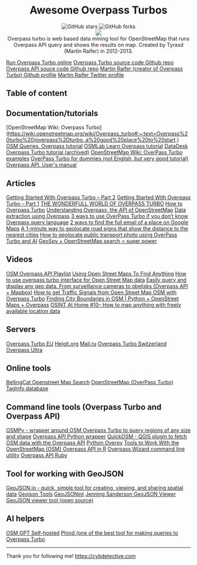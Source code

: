 <div align="center">
     <h1>Awesome Overpass Turbos</h1>
     <img alt="GitHub stars" src="https://img.shields.io/github/stars/cipher387/awesome-overpass-turbo"> 
     <img alt="GitHub forks" src="https://img.shields.io/github/forks/cipher387/awesome-overpass-turbo"> <br>
     <img src="https://hits.seeyoufarm.com/api/count/incr/badge.svg?url=https%3A%2F%2Fgithub.com%2Fcipher387%2Fawesome-overpass-turbo&count_bg=%2379C83D&title_bg=%23555555&icon=&icon_color=%23E7E7E7&title=hits&edge_flat=false">
     <br>
Overpass turbo is web based data mining tool for OpenStreetMap that runs Overpass API query and shows the results on map. Created by Tyrasd (Martin Raifer) in 2012-2013.
</div>


[Run Overpass Turbo online](https://overpass-turbo.eu/)
[Overpass Turbo source code Github repo](https://github.com/tyrasd/overpass-turbo)
[Overpass API souce code Github repo](https://github.com/drolbr/Overpass-API)
[Martin Raifer (creator of Overpass Turbo) Github profile](https://github.com/tyrasd)
[Martin Raifer Twitter profile](https://twitter.com/tyr_asd)


## Table of content

## Documentation/tutorials

[OpenStreetMap Wiki: Overpass Turbo](https://wiki.openstreetmap.org/wiki/Overpass_turbo#:~:text=Overpass%20turbo%20(overpass%2Dturbo.,a%20good%20place%20to%20start.)
[OSM Queries. Overpass tutorial](https://osm-queries.ldodds.com/tutorial/)
[OSMLab Learn Overpass tutorial](https://osmlab.github.io/learnoverpass/en/)
[DataDesk Overpass Turbo tutorial (archived)](https://github.com/datadesk/overpass-turbo-tutorial)
[OpenStreetMap Wiki: OverPass Turbo examples](https://wiki.openstreetmap.org/wiki/Overpass_turbo/Examples)
[OverPass Turbo for dummies (not English, but very good tutorial)](https://telegra.ph/Overpass-turbo-dlya-chajnikov-03-26)
[Overpass API. User's manual](https://dev.overpass-api.de/overpass-doc/en/index.html)

## Articles


[Getting Started With Overpass Turbo – Part 2](https://nixintel.info/osint-tools/getting-started-with-overpass-turbo-part-2/)
[Getting Started With Overpass Turbo – Part 1](https://nixintel.info/osint-tools/getting-started-with-overpass-turbo-part-1/)
[THE WONDERFULL WORLD OF OVERPASS TURBO](https://www.branchtwigleaf.com/post/2021-10-23-wonderfull-of-overpass-turbo/)
[How to Overpass Turbo](https://medium.com/@w9b3N/how-to-overpass-turbo-56d7981fbe6d)
[Understanding Overpass, the API of OpenStreetMap](https://hann.io/articles/2020/understanding-overpass/)
[Data extraction using Overpass](https://medium.com/@r.ragupathy85/data-extraction-using-overpass-985b69139ef0)
[3 ways to use OverPass Turbo if you don’t know Overpass query language](https://medium.com/osint-ambition/3-ways-to-use-overpass-turbo-if-you-dont-know-overpass-query-language-2f748b0fb66b?source=user_profile---------1----------------------------)
[2 ways to find the full email of a place on Google Maps](https://medium.com/osint-ambition/2-ways-to-find-the-full-email-of-a-place-on-google-maps-b441458bb467)
[A 1-minute way to geolocate road signs that show the distance to the nearest cities](https://medium.com/osint-ambition/a-1-minute-way-to-geolocate-road-signs-that-show-the-distance-to-the-nearest-cities-9e8d4d08b93b)
[How to geolocate public transport photo using OverPass Turbo and AI](https://medium.com/osint-ambition/how-to-geolocate-public-transport-photo-using-overpass-turbo-and-ai-32fd3dfc1849)
[GeoSpy + OpenStreetMap search = super power](https://medium.com/osint-ambition/geospy-openstreetmap-search-super-power-a5c0a4028cdc)


## Videos

[OSM Overpass API Playlist](https://www.youtube.com/watch?v=5wXjcykEKnc&list=PL3LuOqvrvhp7jzBYxQ7TDKgnQ1sii5PYL)
[Using Open Street Maps To Find Anything](https://www.youtube.com/watch?v=VMPMdK1IvKU)
[How to use overpass turbo interface for Open Street Map data](https://www.youtube.com/watch?v=gfuUbpAFoys)
[Easily query and display any geo data. From surveillance cameras to obelisks (Overpass API + Mapbox)](https://www.youtube.com/watch?v=R49FnY_8LJE)
[How to get Traffic Signals from Open Street Map OSM with Overpass Turbo](https://www.youtube.com/watch?v=0zm9H5AYq-k)
[Finding City Boundaries in OSM | Python + OpenStreet Maps + Overpass](https://www.youtube.com/watch?v=fRTHshCj-L0)
[OSINT At Home #10– How to map anything with freely available location data](https://www.youtube.com/watch?v=bJkV3l5Haq0)



## Servers

[Overpass Turbo EU](https://overpass-turbo.eu/)
[Heigit.org](https://overpass.heigit.org/)
[Mail.ru](https://maps.mail.ru/osm/tools/overpass/)
[Overpass Turbo Switzerland](http://overpass-turbo.osm.ch/#)
[Overpass Ultra](https://overpass-ultra.trailsta.sh/)


## Online tools

[BellingCat Openstreet Map Search](https://osm-search.bellingcat.com)
[OpenStreetMap (OverPass Turbo) TagInfo database](https://taginfo.openstreetmap.org/tags)


## Command line tools (Overpass Turbo and Overpass API)

[OSMPy - wrapper around OSM Overpass Turbo to query regions of any size and shape](https://github.com/JoaoCarabetta/osmpy)
[Overpass API Python wrapper](https://github.com/mvexel/overpass-api-python-wrapper)
[QuickOSM - QGIS plugin to fetch OSM data with the Overpass API](https://github.com/3liz/QuickOSM)
[Python Overpy](https://github.com/DinoTools/python-overpy)
[Tools to Work With the OpenStreetMap (OSM) Overpass API in R](https://github.com/hrbrmstr/overpass)
[Overpass Wizard command line utility](https://github.com/tyrasd/overpass-wizard)
[Overpass API Ruby](https://github.com/BrunoSalerno/overpass-api-ruby)


## Tool for working with GeoJSON

[GeoJSON.io - quick, simple tool for creating, viewing, and sharing spatial data](https://geojson.io/)
[Geojson Tools](https://geojson.tools/)
[GeoJSONint](https://geojsonlint.com/)
[Jenning Sanderson GeoJSON Viewer](https://jenningsanderson.com/geo/#7.16/1.460/-41.954)
[GeoJSON viewer tool (open source)](https://xyzmaps.github.io/geojson-tool/)


## AI helpers
[OSM GPT Self-hosted](https://osm-gpt.rohitgautam.com.np/)
[Phind (one of the best tool for making queries to Overpass Turbo](https://www.phind.com/)


<hr>


Thank you for following me! https://cybdetective.com

